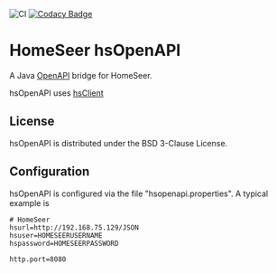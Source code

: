 ![CI](https://github.com/teverett/hsopenapi/workflows/CI/badge.svg)
[![Codacy Badge](https://api.codacy.com/project/badge/Grade/92734c5b095c44b48f95bf2d993cddb7)](https://app.codacy.com/manual/teverett/hsopenapi?utm_source=github.com&utm_medium=referral&utm_content=teverett/hsopenapi&utm_campaign=Badge_Grade_Dashboard)

# HomeSeer hsOpenAPI

A Java [OpenAPI](https://en.wikipedia.org/wiki/OpenAPI_Specification) bridge for HomeSeer. 

hsOpenAPI uses [hsClient](https://github.com/teverett/hsclient)

## License

hsOpenAPI is distributed under the BSD 3-Clause License.

## Configuration

hsOpenAPI is configured via the file "hsopenapi.properties".  A typical example is

```
# HomeSeer
hsurl=http://192.168.75.129/JSON
hsuser=HOMESEERUSERNAME
hspassword=HOMESEERPASSWORD

http.port=8080


